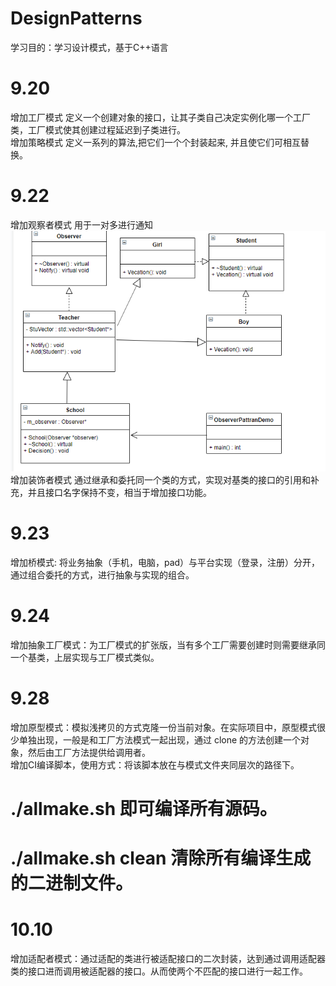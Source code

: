 # DesignPatterns
学习目的：学习设计模式，基于C++语言

# 9.20  
增加工厂模式 定义一个创建对象的接口，让其子类自己决定实例化哪一个工厂类，工厂模式使其创建过程延迟到子类进行。  
增加策略模式 定义一系列的算法,把它们一个个封装起来, 并且使它们可相互替换。  
# 9.22  
增加观察者模式 用于一对多进行通知  
![Image text](https://github.com/lingaojun/DesignPatterns/blob/master/ObserverPattern/ObserverPattern.png)
增加装饰者模式 通过继承和委托同一个类的方式，实现对基类的接口的引用和补充，并且接口名字保持不变，相当于增加接口功能。  
# 9.23
增加桥模式: 将业务抽象（手机，电脑，pad）与平台实现（登录，注册）分开，通过组合委托的方式，进行抽象与实现的组合。  
# 9.24  
增加抽象工厂模式：为工厂模式的扩张版，当有多个工厂需要创建时则需要继承同一个基类，上层实现与工厂模式类似。  
# 9.28  
增加原型模式：模拟浅拷贝的方式克隆一份当前对象。在实际项目中，原型模式很少单独出现，一般是和工厂方法模式一起出现，通过 clone 的方法创建一个对象，然后由工厂方法提供给调用者。  
增加CI编译脚本，使用方式：将该脚本放在与模式文件夹同层次的路径下。   
# ./allmake.sh 即可编译所有源码。  
# ./allmake.sh clean 清除所有编译生成的二进制文件。  
# 10.10  
增加适配者模式：通过适配的类进行被适配接口的二次封装，达到通过调用适配器类的接口进而调用被适配器的接口。从而使两个不匹配的接口进行一起工作。  

